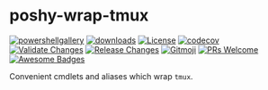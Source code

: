# poshy-wrap-tmux

[![powershellgallery](https://img.shields.io/powershellgallery/v/poshy-wrap-tmux.svg)](https://www.powershellgallery.com/packages/poshy-wrap-tmux)
[![downloads](https://img.shields.io/powershellgallery/dt/poshy-wrap-tmux.svg)](https://www.powershellgallery.com/packages/poshy-wrap-tmux)
[![License](https://img.shields.io/github/license/pwshrc/poshy-wrap-tmux)](./LICENSE.txt)
[![codecov](https://codecov.io/gh/pwshrc/poshy-wrap-tmux/branch/main/graph/badge.svg)](https://codecov.io/gh/pwshrc/poshy-wrap-tmux)
[![Validate Changes](https://github.com/pwshrc/poshy-wrap-tmux/actions/workflows/validate.yml/badge.svg)](https://github.com/pwshrc/poshy-wrap-tmux/actions/workflows/validate.yml)
[![Release Changes](https://github.com/pwshrc/poshy-wrap-tmux/actions/workflows/release.yml/badge.svg)](https://github.com/pwshrc/poshy-wrap-tmux/actions/workflows/release.yml)
[![Gitmoji](https://img.shields.io/badge/gitmoji-%20😜%20😍-FFDD67.svg?style=flat-square)](https://gitmoji.carloscuesta.me/)
[![PRs Welcome](https://img.shields.io/badge/PRs-welcome-brightgreen.svg?style=flat-square)](http://makeapullrequest.com)
[![Awesome Badges](https://img.shields.io/badge/badges-awesome-green.svg)](https://github.com/Naereen/badges)

Convenient cmdlets and aliases which wrap `tmux`.

